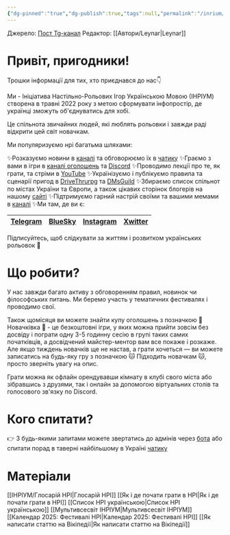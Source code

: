 ```yaml
---
{"dg-pinned":"true","dg-publish":true,"tags":null,"permalink":"/inrium/inrium/","pinned":"true","dgPassFrontmatter":true}
---
```


Джерело:  [Пост Tg-канал](https://t.me/inrium/1965)
Редактор: [[Автори/Leynar\|Leynar]]

# Привіт, пригодники!
Трошки інформації для тих, хто приєднався до нас👇

Ми - Ініціатива Настільно-Рольових Ігор Українською Мовою (ІНРІУМ) створена в травні 2022 року з метою сформувати інфопростір, де українці зможуть об'єднуватись для хобі.

Це спільнота звичайних людей, які люблять рольовки і завжди раді відкрити цей світ новачкам.

Ми популяризуємо нрі багатьма шляхами:

✨Розказуємо новини в [каналі](https://t.me/inrium) та обговорюємо їх в [чатику](https://t.me/dnd_ua)
✨Граємо з вами в ігри в [каналі оголошень](https://t.me/inrium_games) та [Discord](https://discord.com/invite/inrium)
✨Проводимо лекції про те, як грати, та стріми в [YouTube](https://www.youtube.com/@inrium)
✨Українізуємо і публікуємо правила та сценарії пригод в [DriveThrurpg](https://www.drivethrurpg.com/en/publisher/23875/inrium) та [DMsGuild](https://www.dmsguild.com/browse.php?author=Inrium)
✨Збираємо список спільнот по містах України та Європи, а також цікавих сторінок блогерів на нашому [сайті](https://www.inrium.org.ua/communities)
✨Підтримуємо гарний настрій своїми та вашими мемами в [каналі](https://t.me/memrium)
✨Ми там, де ви є: 

| [Telegram](https://t.me/inrium) | [BlueSky](https://bsky.app/profile/inrium.bsky.social) | [Instagram](https://www.instagram.com/inrium_ua) |[Xwitter](https://x.com/inrium_ukraine) | 
| -------------------- | ---------------- | ---------- |---------- |

Підписуйтесь, щоб слідкувати за життям і розвитком українських рольовок 🤩

# Що робити?

У нас завжди багато активу з обговоренням правил, новинок чи філософських питань. Ми беремо участь у тематичних фестивалях і проводимо свої.

Також щомісяця ви можете знайти купу оголошень з позначкою 🌱 Новачківка 🌱 - це безкоштовні ігри, у яких можна прийти зовсім без досвіду і пограти одну 3-5 годинну сесію в групі таких самих початківців, а досвідчений майстер-ментор вам все покаже і розкаже. Але якщо тиждень новачків ще не настав, а грати хочеться — ви можете записатись на будь-яку гру з позначкою 🐱 Підходить новачкам 🐱, просто зверніть увагу на опис.

Грати можна як офлайн орендувавши кімнату в клубі свого міста або зібравшись з друзями, так і онлайн за допомогою віртуальних столів та голосового зв'язку по Discord.

# Кого спитати?

👉 З будь-якими запитами можете звертатись до адмінів через [бота](https://t.me/duhinriumbot) або спитати порад в таверні найбільшому в Україні [чатику](https://t.me/dnd_ua)

# Матеріали
[[ІНРІУМ/Глосарій НРІ\|Глосарій НРІ]]
[[Як і де почати грати в НРІ\|Як і де почати грати в НРІ]]
[[Список НРІ українською\|Список НРІ українською]]
[[Мультивсесвіт ІНРІУМ\|Мультивсесвіт ІНРІУМ]]
[[Календар 2025: Фестивалі НРІ\|Календар 2025: Фестивалі НРІ]]
[[Як написати статтю на Вікіпедії\|Як написати статтю на Вікіпедії]]